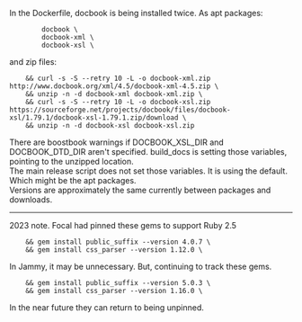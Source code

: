 
In the Dockerfile, docbook is being installed twice. As apt packages:

```
        docbook \
        docbook-xml \
        docbook-xsl \
```

and zip files:
```
    && curl -s -S --retry 10 -L -o docbook-xml.zip http://www.docbook.org/xml/4.5/docbook-xml-4.5.zip \
    && unzip -n -d docbook-xml docbook-xml.zip \
    && curl -s -S --retry 10 -L -o docbook-xsl.zip https://sourceforge.net/projects/docbook/files/docbook-xsl/1.79.1/docbook-xsl-1.79.1.zip/download \
    && unzip -n -d docbook-xsl docbook-xsl.zip
```

There are boostbook warnings if DOCBOOK_XSL_DIR and DOCBOOK_DTD_DIR aren't specified. build_docs is setting those variables, pointing to the unzipped location.  
The main release script does not set those variables. It is using the default. Which might be the apt packages.  
Versions are approximately the same currently between packages and downloads.  

---

2023 note. Focal had pinned these gems to support Ruby 2.5

```
    && gem install public_suffix --version 4.0.7 \
    && gem install css_parser --version 1.12.0 \
```

In Jammy, it may be unnecessary. But, continuing to track these gems.

```
    && gem install public_suffix --version 5.0.3 \
    && gem install css_parser --version 1.16.0 \
```

In the near future they can return to being unpinned.  

